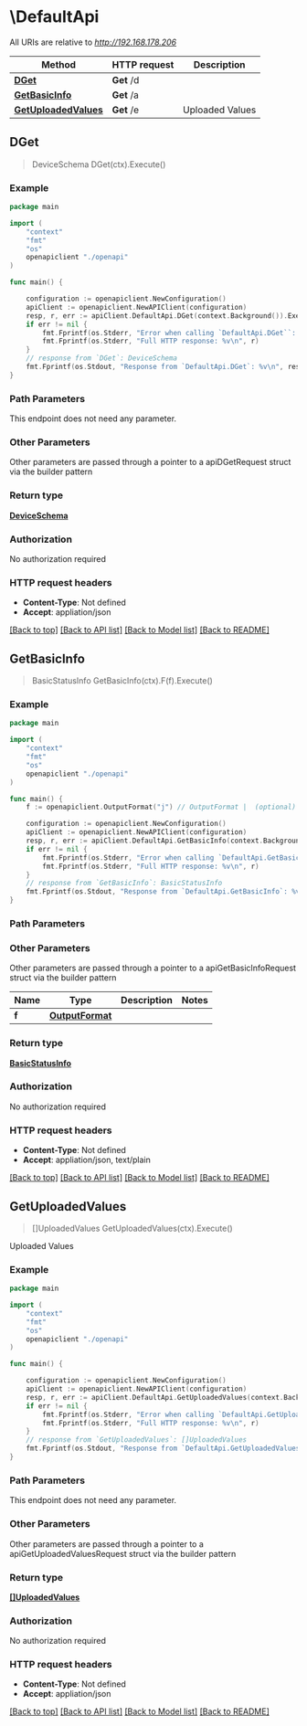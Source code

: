 # \DefaultApi

All URIs are relative to *http://192.168.178.206*

Method | HTTP request | Description
------------- | ------------- | -------------
[**DGet**](DefaultApi.md#DGet) | **Get** /d | 
[**GetBasicInfo**](DefaultApi.md#GetBasicInfo) | **Get** /a | 
[**GetUploadedValues**](DefaultApi.md#GetUploadedValues) | **Get** /e | Uploaded Values



## DGet

> DeviceSchema DGet(ctx).Execute()





### Example

```go
package main

import (
    "context"
    "fmt"
    "os"
    openapiclient "./openapi"
)

func main() {

    configuration := openapiclient.NewConfiguration()
    apiClient := openapiclient.NewAPIClient(configuration)
    resp, r, err := apiClient.DefaultApi.DGet(context.Background()).Execute()
    if err != nil {
        fmt.Fprintf(os.Stderr, "Error when calling `DefaultApi.DGet``: %v\n", err)
        fmt.Fprintf(os.Stderr, "Full HTTP response: %v\n", r)
    }
    // response from `DGet`: DeviceSchema
    fmt.Fprintf(os.Stdout, "Response from `DefaultApi.DGet`: %v\n", resp)
}
```

### Path Parameters

This endpoint does not need any parameter.

### Other Parameters

Other parameters are passed through a pointer to a apiDGetRequest struct via the builder pattern


### Return type

[**DeviceSchema**](DeviceSchema.md)

### Authorization

No authorization required

### HTTP request headers

- **Content-Type**: Not defined
- **Accept**: appliation/json

[[Back to top]](#) [[Back to API list]](../README.md#documentation-for-api-endpoints)
[[Back to Model list]](../README.md#documentation-for-models)
[[Back to README]](../README.md)


## GetBasicInfo

> BasicStatusInfo GetBasicInfo(ctx).F(f).Execute()





### Example

```go
package main

import (
    "context"
    "fmt"
    "os"
    openapiclient "./openapi"
)

func main() {
    f := openapiclient.OutputFormat("j") // OutputFormat |  (optional)

    configuration := openapiclient.NewConfiguration()
    apiClient := openapiclient.NewAPIClient(configuration)
    resp, r, err := apiClient.DefaultApi.GetBasicInfo(context.Background()).F(f).Execute()
    if err != nil {
        fmt.Fprintf(os.Stderr, "Error when calling `DefaultApi.GetBasicInfo``: %v\n", err)
        fmt.Fprintf(os.Stderr, "Full HTTP response: %v\n", r)
    }
    // response from `GetBasicInfo`: BasicStatusInfo
    fmt.Fprintf(os.Stdout, "Response from `DefaultApi.GetBasicInfo`: %v\n", resp)
}
```

### Path Parameters



### Other Parameters

Other parameters are passed through a pointer to a apiGetBasicInfoRequest struct via the builder pattern


Name | Type | Description  | Notes
------------- | ------------- | ------------- | -------------
 **f** | [**OutputFormat**](OutputFormat.md) |  | 

### Return type

[**BasicStatusInfo**](BasicStatusInfo.md)

### Authorization

No authorization required

### HTTP request headers

- **Content-Type**: Not defined
- **Accept**: appliation/json, text/plain

[[Back to top]](#) [[Back to API list]](../README.md#documentation-for-api-endpoints)
[[Back to Model list]](../README.md#documentation-for-models)
[[Back to README]](../README.md)


## GetUploadedValues

> []UploadedValues GetUploadedValues(ctx).Execute()

Uploaded Values



### Example

```go
package main

import (
    "context"
    "fmt"
    "os"
    openapiclient "./openapi"
)

func main() {

    configuration := openapiclient.NewConfiguration()
    apiClient := openapiclient.NewAPIClient(configuration)
    resp, r, err := apiClient.DefaultApi.GetUploadedValues(context.Background()).Execute()
    if err != nil {
        fmt.Fprintf(os.Stderr, "Error when calling `DefaultApi.GetUploadedValues``: %v\n", err)
        fmt.Fprintf(os.Stderr, "Full HTTP response: %v\n", r)
    }
    // response from `GetUploadedValues`: []UploadedValues
    fmt.Fprintf(os.Stdout, "Response from `DefaultApi.GetUploadedValues`: %v\n", resp)
}
```

### Path Parameters

This endpoint does not need any parameter.

### Other Parameters

Other parameters are passed through a pointer to a apiGetUploadedValuesRequest struct via the builder pattern


### Return type

[**[]UploadedValues**](UploadedValues.md)

### Authorization

No authorization required

### HTTP request headers

- **Content-Type**: Not defined
- **Accept**: appliation/json

[[Back to top]](#) [[Back to API list]](../README.md#documentation-for-api-endpoints)
[[Back to Model list]](../README.md#documentation-for-models)
[[Back to README]](../README.md)

